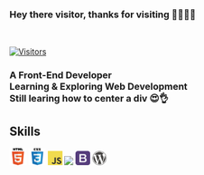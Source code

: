 ### Hey there visitor, thanks for visiting 🤩😍😘👋
<br>

[![Visitors](https://api.visitorbadge.io/api/visitors?path=https%3A%2F%2Fgithub.com%2Ftechrider27&label=Visitors&labelColor=%232ccce4&countColor=%23263759)](https://visitorbadge.io/status?path=https%3A%2F%2Fgithub.com%2Ftechrider27)

<!--
**techrider27/techrider27** is a ✨ _special_ ✨ repository because its `README.md` (this file) appears on your GitHub profile.

Here are some ideas to get you started:

- 🌱 I’m currently lea and python.
- 📫 How to reach me: ...
- ⚡ Fun fact: ...
-->
<h3>A Front-End Developer<br>
Learning & Exploring Web Development<br>
Still learing how to center a div
😍👌<br>
</h3>
<h2>Skills</h2>
<div>
<img src="https://raw.githubusercontent.com/github/explore/80688e429a7d4ef2fca1e82350fe8e3517d3494d/topics/html/html.png" width="6%" height="5%">
<img src="https://raw.githubusercontent.com/github/explore/80688e429a7d4ef2fca1e82350fe8e3517d3494d/topics/css/css.png" width="6%" height="5%">
<img src="https://raw.githubusercontent.com/github/explore/80688e429a7d4ef2fca1e82350fe8e3517d3494d/topics/javascript/javascript.png" width="5%" height="3%"> 
<img src="https://avatars.githubusercontent.com/u/18133?s=200&v=4" width="5%">
<img src="https://raw.githubusercontent.com/github/explore/80688e429a7d4ef2fca1e82350fe8e3517d3494d/topics/bootstrap/bootstrap.png" width="5%">
<img src="https://raw.githubusercontent.com/github/explore/80688e429a7d4ef2fca1e82350fe8e3517d3494d/topics/wordpress/wordpress.png" width="5%">
</div>

